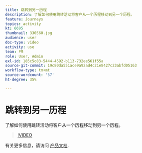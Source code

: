 ```yaml
---
title: 跳转到另一历程
description: 了解如何使用跳转活动将客户从一个历程移动到另一个历程。
feature: Journeys
topics: activity
kt: 6695
thumbnail: 330560.jpg
audience: user
doc-type: video
activity: use
team: PM
role: User, Admin
exl-id: 185c5c83-5444-4592-b113-732ee561f55a
source-git-commit: 19c80da551ace9a92ad4c21e8427c23abfd05163
workflow-type: tm+mt
source-wordcount: '57'
ht-degree: 35%

---
```


# 跳转到另一历程

了解如何使用跳转活动将客户从一个历程移动到另一个历程。

>[!VIDEO](https://video.tv.adobe.com/v/330560?quality=12)

有关更多信息，请访问 [产品文档](https://experienceleague.adobe.com/docs/journeys/using/building-journeys/about-journey-building/action-activities/jump.html?lang=zh-Hans#building-journeys).
